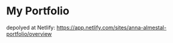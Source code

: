 # My Portfolio

depolyed at Netlify:
https://app.netlify.com/sites/anna-almestal-portfolio/overview
